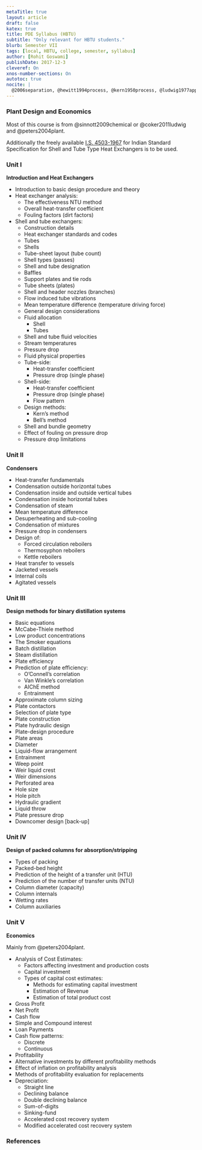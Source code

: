 ```yaml
---
metaTitle: true
layout: article
draft: false
katex: true
title: PDE Syllabus (HBTU)
subtitle: "Only relevant for HBTU students."
blurb: Semester VII
tags: [local, HBTU, college, semester, syllabus]
author: [Rohit Goswami]
publishDate: 2017-12-3
cleveref: On
xnos-number-sections: On
autotoc: true
nocite: |
  @2006separation, @hewitt1994process, @kern1950process, @ludwig1977applied, @coker2011ludwig, @serth2014process
---
```


### Plant Design and Economics

Most of this course is from @sinnott2009chemical or @coker2011ludwig and @peters2004plant.

Additionally the freely available [I.S. 4503-1967](https://archive.org/details/gov.in.is.4503.1967) for Indian Standard Specification for Shell and Tube Type Heat Exchangers is to be used.

### Unit I

**Introduction and Heat Exchangers**

- Introduction to basic design procedure and theory
- Heat exchanger analysis:
  - The effectiveness NTU method
  - Overall heat-transfer coefficient
  - Fouling factors (dirt factors)
- Shell and tube exchangers:
  - Construction details
  - Heat exchanger standards and codes
  - Tubes
  - Shells
  - Tube-sheet layout (tube count)
  - Shell types (passes)
  - Shell and tube designation
  - Baffles
  - Support plates and tie rods
  - Tube sheets (plates)
  - Shell and header nozzles (branches)
  - Flow induced tube vibrations
  - Mean temperature difference (temperature driving force)
  - General design considerations
  - Fluid allocation
    - Shell
    - Tubes
  - Shell and tube fluid velocities
  - Stream temperatures
  - Pressure drop
  - Fluid physical properties
  - Tube-side:
    - Heat-transfer coefficient
    - Pressure drop (single phase)
  - Shell-side:
    - Heat-transfer coefficient
    - Pressure drop (single phase)
    - Flow pattern
  - Design methods:
    - Kern’s method
    - Bell’s method
  - Shell and bundle geometry
  - Effect of fouling on pressure drop
  - Pressure drop limitations

### Unit II

**Condensers**

- Heat-transfer fundamentals
- Condensation outside horizontal tubes
- Condensation inside and outside vertical tubes
- Condensation inside horizontal tubes
- Condensation of steam
- Mean temperature difference
- Desuperheating and sub-cooling
- Condensation of mixtures
- Pressure drop in condensers
- Design of:
  - Forced circulation reboilers
  - Thermosyphon reboilers
  - Kettle reboilers
- Heat transfer to vessels
- Jacketed vessels
- Internal coils
- Agitated vessels

### Unit III

**Design methods for binary distillation systems**

- Basic equations
- McCabe-Thiele method
- Low product concentrations
- The Smoker equations
- Batch distillation
- Steam distillation
- Plate efficiency
- Prediction of plate efficiency:
  - O’Connell’s correlation
  - Van Winkle’s correlation
  - AIChE method
  - Entrainment
- Approximate column sizing
- Plate contactors
- Selection of plate type
- Plate construction
- Plate hydraulic design
- Plate-design procedure
- Plate areas
- Diameter
- Liquid-flow arrangement
- Entrainment
- Weep point
- Weir liquid crest
- Weir dimensions
- Perforated area
- Hole size
- Hole pitch
- Hydraulic gradient
- Liquid throw
- Plate pressure drop
- Downcomer design [back-up]

### Unit IV

**Design of packed columns for absorption/stripping**

- Types of packing
- Packed-bed height
- Prediction of the height of a transfer unit (HTU)
- Prediction of the number of transfer units (NTU)
- Column diameter (capacity)
- Column internals
- Wetting rates
- Column auxiliaries

### Unit V

**Economics**

Mainly from @peters2004plant.

- Analysis of Cost Estimates:
  - Factors affecting investment and production costs
  - Capital investment
  - Types of capital cost estimates:
    - Methods for estimating capital investment
    - Estimation of Revenue
    - Estimation of total product cost
- Gross Profit
- Net Profit
- Cash flow
- Simple and Compound interest
- Loan Payments
- Cash flow patterns:
  - Discrete
  - Continuous
- Profitability
- Alternative investments by different profitability methods
- Effect of inflation on profitability analysis
- Methods of profitability evaluation for replacements
- Depreciation:
  - Straight line
  - Declining balance
  - Double declining balance
  - Sum-of-digits
  - Sinking-fund
  - Accelerated cost recovery system
  - Modified accelerated cost recovery system

### References
